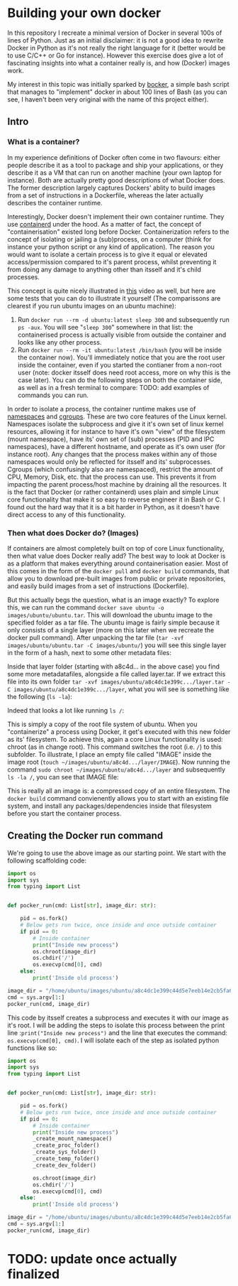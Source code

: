 # Building your own docker

In this repository I recreate a minimal version of Docker in several 100s of lines of Python. Just as an initial disclaimer: it is not a good idea to rewrite Docker in Python as it's not really the right language for it (better would be to use C/C++ or Go for instance). However this exercise does give a lot of fascinating insights into what a container really is, and how (Docker) images work.

My interest in this topic was initially sparked by [bocker](https://github.com/p8952/bocker), a simple bash script that manages to "implement" docker in about 100 lines of Bash (as you can see, I haven't been very original with the name of this project either). 

## Intro

### What is a container?
In my experience definitions of Docker often come in two flavours: either people describe it as a tool to package and ship your applications, or they describe it as a VM that can run on another machine (your own laptop for instance). Both are actually pretty good descriptions of what Docker does. The former description largely captures Dockers' ablity to build images from a set of instructions in a Dockerfile, whereas the later actually describes the container runtime. 

Interestingly, Docker doesn't implement their own container runtime. They use [containerd](https://containerd.io/) under the hood. As a matter of fact, the concept of "containerisation" existed long before Docker. Containerization refers to the concept of isolating or jailing a (sub)process, on a computer (think for instance your python script or any kind of application). The reason you would want to isolate a certain process is to give it equal or elevated access/permission compared to it's parent process, whilst preventing it from doing any damage to anything other than itsself and it's child processes.

This concept is quite nicely illustrated in [this](https://www.youtube.com/watch?v=8fi7uSYlOdc&feature=youtu.be&list=PLEx5khR4g7PJzxBWC9c6xx0LghEIxCLwm) video as well, but here are some tests that you can do to illustrate it yourself (The comparissons are clearest if you run ubuntu images on an ubuntu machine):

1. Run `docker run --rm -d ubuntu:latest sleep 300` and subsequently run `ps -aux`. You will see "`sleep 300`" somewhere in that list: the containerised process is actually visible from outside the container and looks like any other process.
2. Run `docker run --rm -it ubuntu:latest /bin/bash` (you will be inside the container now). You'll immediately notice that you are the root user inside the container, even if you started the contianer from a non-root user (note: docker itsself does need root access, more on why this is the case later). You can do the following steps on both the container side, as well as in a fresh terminal to compare:
TODO: add examples of commands you can run.

In order to isolate a process, the container runtime makes use of [namespaces](https://en.wikipedia.org/wiki/Linux_namespaces) and [cgroups](https://en.wikipedia.org/wiki/Cgroups). These are two core features of the Linux kernel. Namespaces isolate the subprocess and give it it's own set of linux kernel resources, allowing it for instance to have it's own "view" of the filesystem (mount namespace), have its' own set of (sub) processes (PID and IPC namespaces), have a different hostname, and operate as it's own user (for instance root). Any changes that the process makes within any of those namespaces would only be reflected for itsself and its' subprocesses. Cgroups (which confusingly also are namespaced), restrict the amount of CPU, Memory, Disk, etc. that the process can use. This prevents it from impacting the parent process/host machine by draining all the resources. It is the fact that Docker (or rather containerd) uses plain and simple Linux core functionality that make it so easy to reverse engineer it in Bash or C. I found out the hard way that it is a bit harder in Python, as it doesn't have direct access to any of this functionality.

### Then what does Docker do? (Images)
If containers are almost completely built on top of core Linux functionality, then what value does Docker really add? The best way to look at Docker is as a platform that makes everything around containerisation easier. Most of this comes in the form of the `docker pull` and `docker build` commands, that allow you to download pre-built images from public or private repositories, and easily build images from a set of instructions (Dockerfile).

But this actually begs the question, what is an image exactly? To explore this, we can run the command `docker save ubuntu -o images/ubuntu/ubuntu.tar`. This will download the ubuntu image to the specified folder as a tar file. The ubuntu image is fairly simple because it only consists of a single layer (more on this later when we recreate the docker pull command). After unpacking the tar file (`tar -xvf images/ubuntu/ubuntu.tar -C images/ubuntu/`) you will see this single layer in the form of a hash, next to some other metadata files: 

Inside that layer folder (starting with a8c4d... in the above case) you find some more metadatafiles, alongside a file called layer.tar. If we extract this file into its own folder `tar -xvf images/ubuntu/a8c4dc1e399c.../layer.tar -C images/ubuntu/a8c4dc1e399c.../layer`, what you will see is something like the following (`ls -la`):

Indeed that looks a lot like running `ls /`:


This is simply a copy of the root file system of ubuntu. When you "containerize" a process using Docker, it get's executed with this new folder as its' filesystem. To achieve this, again a core Linux functionality is used: chroot (as in change root). This command switches the root (i.e. `/`) to this subfolder. To illustrate, I place an empty file called "IMAGE" inside the image root (`touch ~/images/ubuntu/a8c4d.../layer/IMAGE`). Now running the command `sudo chroot ~/images/ubuntu/a8c4d.../layer` and subsequently `ls -la /`, you can see that IMAGE file:


This is really all an image is: a compressed copy of an entire filesystem. The `docker build` command convienently allows you to start with an existing file system, and install any packages/dependencies inside that filesystem before you start the container process.

## Creating the Docker run command

We're going to use the above image as our starting point. We start with the following scaffolding code:
```python
import os
import sys
from typing import List


def pocker_run(cmd: List[str], image_dir: str):

    pid = os.fork()
    # Below gets run twice, once inside and once outside container
    if pid == 0:
        # Inside container
        print("Inside new process")
        os.chroot(image_dir)
        os.chdir('/')
        os.execvp(cmd[0], cmd)
    else:
        print('Inside old process')

image_dir = "/home/ubuntu/images/ubuntu/a8c4dc1e399c44d5e7eeb14e2cb5fa65c9c724562ade5aa82c2ab69a82cc537f/layer/"
cmd = sys.argv[1:]
pocker_run(cmd, image_dir)
```

This code by itsself creates a subprocess and executes it with our image as it's root. I will be adding the steps to isolate this process between the print line :`print("Inside new process")` and the line that executes the command: `os.execvp(cmd[0], cmd)`. I will isolate each of the step as isolated python functions like so:

```python
import os
import sys
from typing import List


def pocker_run(cmd: List[str], image_dir: str):

    pid = os.fork()
    # Below gets run twice, once inside and once outside container
    if pid == 0:
        # Inside container
        print("Inside new process")
        _create_mount_namespace()
        _create_proc_folder()
        _create_sys_folder()
        _create_temp_folder()
        _create_dev_folder()

        os.chroot(image_dir)
        os.chdir('/')
        os.execvp(cmd[0], cmd)
    else:
        print('Inside old process')

image_dir = "/home/ubuntu/images/ubuntu/a8c4dc1e399c44d5e7eeb14e2cb5fa65c9c724562ade5aa82c2ab69a82cc537f/layer/"
cmd = sys.argv[1:]
pocker_run(cmd, image_dir)
```
# TODO: update once actually finalized




